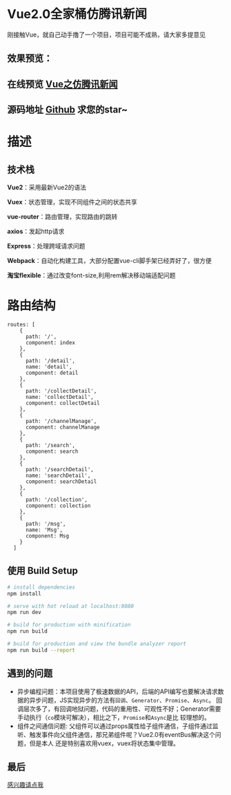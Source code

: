 # Vue2.0全家桶仿腾讯新闻
刚接触Vue，就自己动手撸了一个项目，项目可能不成熟，请大家多提意见

## 效果预览：
## 在线预览  [Vue之仿腾讯新闻](https://designdacity.github.io/news-preview/)
## 源码地址 [Github](https://github.com/designdacity/vue-news) 求您的star~
# 描述

## 技术栈
**Vue2**：采用最新Vue2的语法

**Vuex**：状态管理，实现不同组件之间的状态共享

**vue-router**：路由管理，实现路由的跳转

**axios**：发起http请求

**Express**：处理跨域请求问题

**Webpack**：自动化构建工具，大部分配置vue-cli脚手架已经弄好了，很方便

**淘宝flexible**：通过改变font-size,利用rem解决移动端适配问题

# 路由结构
```
routes: [
    {
      path: '/',
      component: index
    },
    {
      path: '/detail',
      name: 'detail',
      component: detail
    },
    {
      path: '/collectDetail',
      name: 'collectDetail',
      component: collectDetail
    },
    {
      path: '/channelManage',
      component: channelManage
    },
    {
      path: '/search',
      component: search
    },
    {
      path: '/searchDetail',
      name: 'searchDetail',
      component: searchDetail
    },
    {
      path: '/collection',
      component: collection
    },
    {
      path: '/msg',
      name: 'Msg',
      component: Msg
    }
  ]
```

## 使用 Build Setup

``` bash
# install dependencies
npm install

# serve with hot reload at localhost:8080
npm run dev

# build for production with minification
npm run build

# build for production and view the bundle analyzer report
npm run build --report
```
## 遇到的问题
* 异步编程问题：本项目使用了极速数据的API，后端的API编写也要解决请求数据的异步问题，JS实现异步的方法有`回调`、`Generator`、`Promise`、`Async`。
  回调层次多了，有回调地狱问题，代码的重用性、可观性不好；Generator需要手动执行（`co`模块可解决），相比之下，`Promise`和`Async`是比                 较理想的。
* 组件之间通信问题: 父组件可以通过props属性给子组件通信，子组件通过监听、触发事件向父组件通信，那兄弟组件呢？Vue2.0有eventBus解决这个问题，但是本人   还是特别喜欢用vuex，vuex将状态集中管理。
## 最后
[感兴趣请点我](os35cjzya.bkt.clouddn.com)



